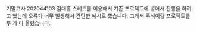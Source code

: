 기말고사
202044103 김대홍
스레드를 이용해서 기존 프로젝트에 넣어서 진행을 하려고 했는데 오류가 너무 발생해서
간단한 예시로 했습니다. 그래서 주석이랑 프로젝트를 두 개 다 올렸습니다.
